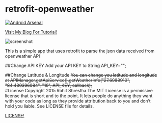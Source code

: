 # retrofit-openweather
[![Android Arsenal](https://img.shields.io/badge/Android%20Arsenal-retrofit--openweather-green.svg?style=flat)](https://android-arsenal.com/details/3/2692)


[Visit My Blog For Tutorial!](http://www.shrestharohit.com.np/blog/retrofit-openweather-api-android/)

![screenshot](https://github.com/rohitsthaa/retrofit-openweather/blob/master/device-2015-10-25-025059.png)


This is a simple app that uses retrofit to parse the json data received from openweather API 

##Change API KEY 
Add your API KEY to String API_KEY="";

##Change Latitude & Longitude
~~You can change  you latitude and longitude at 
 APIManager.getApiService().getWeatherInfo("27.6988910",
                        "84.430396084",
                        "10",
                        API_KEY,
                        callback);~~                        
#License
Copyright 2015 Rohit Shrestha
The MIT License is a permissive license that is short and to the point. It lets people do anything they want with your code as long as they provide attribution back to you and don’t hold you liable.
See LICENSE file for details.

[LICENSE!](https://github.com/rohitsthaa/retrofit-openweather/blob/master/%20LICENSE.txt)
